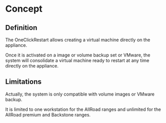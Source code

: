 # Concept

## Definition

The OneClickRestart allows creating a virtual machine directly on the appliance.

Once it is activated on a image or volume backup set or VMware, the system will consolidate a virtual machine ready to restart at any time directly on the appliance. 

## Limitations

Actually, the system is only compatible with volume images or VMware backup.

It is limited to one workstation for the AllRoad ranges and unlimited for the AllRoad premium and Backstone ranges.

